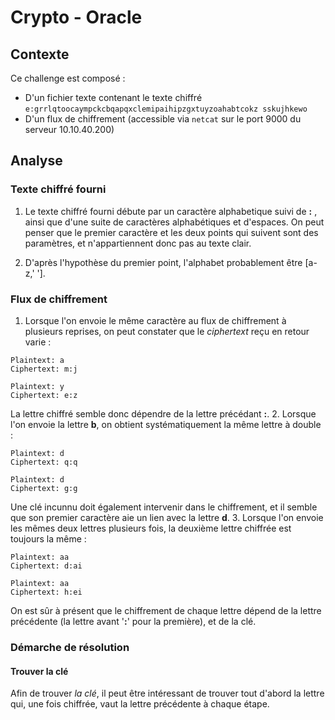 # Crypto - Oracle

## Contexte
Ce challenge est composé :
+ D'un fichier texte contenant le texte chiffré `e:grrlqtoocaympckcbqapqxclemipaihipzgxtuyzoahabtcokz sskujhkewo`
+ D'un flux de chiffrement (accessible via `netcat` sur le port 9000 du serveur 10.10.40.200)

## Analyse
### Texte chiffré fourni
1. Le texte chiffré fourni débute par un caractère alphabetique suivi de **:** , ainsi que d'une suite de caractères alphabétiques et d'espaces.
On peut penser que le premier caractère et les deux points qui suivent sont des paramètres, et n'appartiennent donc pas au texte clair.

2. D'après l'hypothèse du premier point, l'alphabet probablement être [a-z,' '].

### Flux de chiffrement
1. Lorsque l'on envoie le même caractère au flux de chiffrement à plusieurs reprises, on peut constater que le *ciphertext* reçu en retour varie :
```
Plaintext: a
Ciphertext: m:j

Plaintext: y
Ciphertext: e:z
```
La lettre chiffré semble donc dépendre de la lettre précédant **:**.
2. Lorsque l'on envoie la lettre **b**, on obtient systématiquement la même lettre à double :
```
Plaintext: d
Ciphertext: q:q

Plaintext: d
Ciphertext: g:g
```
Une clé incunnu doit également intervenir dans le chiffrement, et il semble que son premier caractère aie un lien avec la lettre **d**.
3. Lorsque l'on envoie les mêmes deux lettres plusieurs fois, la deuxième lettre chiffrée est toujours la même :
```
Plaintext: aa
Ciphertext: d:ai

Plaintext: aa
Ciphertext: h:ei
```
On est sûr à présent que le chiffrement de chaque lettre dépend de la lettre précédente (la lettre avant '**:**' pour la première), et de la clé.
### Démarche de résolution
#### Trouver la clé
Afin de trouver *la clé*, il peut être intéressant de trouver tout d'abord la lettre qui, une fois chiffrée, vaut la lettre précédente à chaque étape.



